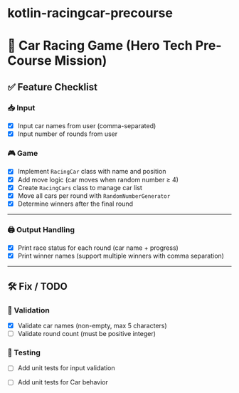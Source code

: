 # kotlin-racingcar-precourse

# 🚗 Car Racing Game (Hero Tech Pre-Course Mission)

## ✅ Feature Checklist

### 📥 Input

- [x] Input car names from user (comma-separated)
- [x] Input number of rounds from user

### 🎮 Game

- [x] Implement `RacingCar` class with name and position
- [x] Add move logic (car moves when random number ≥ 4)
- [x] Create `RacingCars` class to manage car list
- [x] Move all cars per round with `RandomNumberGenerator`
- [x] Determine winners after the final round

---

### 🖨 Output Handling

- [x] Print race status for each round (car name + progress)
- [x] Print winner names (support multiple winners with comma separation)

---

## 🛠 Fix / TODO

### 🚫 Validation

- [x] Validate car names (non-empty, max 5 characters)  
- [ ] Validate round count (must be positive integer)  

### 🧪 Testing

- [ ] Add unit tests for input validation
- [ ] Add unit tests for Car behavior

